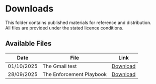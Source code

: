 # Downloads

This folder contains published materials for reference and distribution.  
All files are provided under the stated licence conditions.  

## Available Files

| Date | File         | Link                               |
| --- |---------------|--------------------------------------------------------|
| 01/10/2025 | The Gmail test | [Download](https://raw.githubusercontent.com/russell-parrott/gem-60/main/downloads/test-gmail.pdf)       | 
| 28/09/2025 | The Enforcement Playbook | [Download](https://raw.githubusercontent.com/russell-parrott/gem-60/main/downloads/Enforcement.pdf)       | 
